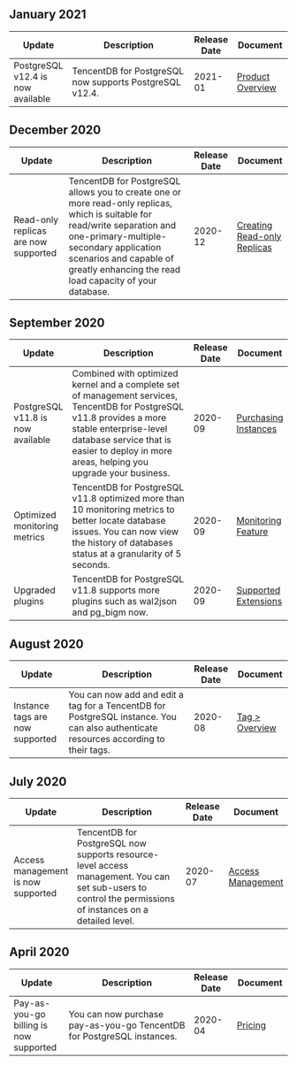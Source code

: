 ## January 2021
<table>
<tr><th width=20%>Update</th><th width=50%>Description</th><th width=10%>Release Date</th><th width=20%>Document</th></tr>
<tbody><tr>
<td>PostgreSQL v12.4 is now available</td>
<td>TencentDB for PostgreSQL now supports PostgreSQL v12.4.</td>
<td>2021-01</td>
<td><a href="https://intl.cloud.tencent.com/document/product/409/4989" target="_blank">Product Overview</a></td></tr>
</tbody></table>

## December 2020
<table>
<tr><th width=20%>Update</th><th width=50%>Description</th><th width=10%>Release Date</th><th width=20%>Document</th></tr>
<tbody><tr>
<td>Read-only replicas are now supported</td>
<td>TencentDB for PostgreSQL allows you to create one or more read-only replicas, which is suitable for read/write separation and one-primary-multiple-secondary application scenarios and capable of greatly enhancing the read load capacity of your database.</td>
<td>2020-12</td>
<td><a href="https://intl.cloud.tencent.com/document/product/409/39545" target="_blank">Creating Read-only Replicas</a></td></tr>
</tbody></table>

## September 2020
<table>
<tr><th width=20%>Update</th><th width=50%>Description</th><th width=10%>Release Date</th><th width=20%>Document</th></tr>
<tbody><tr>
<td>PostgreSQL v11.8 is now available</td>
<td>Combined with optimized kernel and a complete set of management services, TencentDB for PostgreSQL v11.8 provides a more stable enterprise-level database service that is easier to deploy in more areas, helping you upgrade your business.</td>
<td>2020-09</td>
<td><a href="https://intl.cloud.tencent.com/document/product/409/7550" target="_blank">Purchasing Instances</a></td></tr>
<tr>
<td>Optimized monitoring metrics</td>
<td>TencentDB for PostgreSQL v11.8 optimized more than 10 monitoring metrics to better locate database issues. You can now view the history of databases status at a granularity of 5 seconds.</td>
<td>2020-09</td>
<td><a href="https://intl.cloud.tencent.com/document/product/409/7564" target="_blank">Monitoring Feature</a></td></tr>
<tr>
<td>Upgraded plugins</td>
<td>TencentDB for PostgreSQL v11.8 supports more plugins such as wal2json and pg_bigm now.</td>
<td>2020-09</td>
<td><a href="https://intl.cloud.tencent.com/document/product/409/7567" target="_blank">Supported Extensions</a></td></tr>
</tbody></table>

## August 2020
<table>
<tr><th width=20%>Update</th><th width=50%>Description</th><th width=10%>Release Date</th><th width=20%>Document</th></tr>
<tbody><tr>
<td>Instance tags are now supported</td>
<td>You can now add and edit a tag for a TencentDB for PostgreSQL instance. You can also authenticate resources according to their tags.</td>
<td>2020-08</td>
<td><a href="https://intl.cloud.tencent.com/document/product/409/38839" target="_blank">Tag > Overview</a></td></tr>
</tbody></table>


## July 2020
<table>
<tr><th width=20%>Update</th><th width=50%>Description</th><th width=10%>Release Date</th><th width=20%>Document</th></tr>
<tbody><tr>
<td>Access management is now supported</td>
<td>TencentDB for PostgreSQL now supports resource-level access management. You can set sub-users to control the permissions of instances on a detailed level.</td>
<td>2020-07</td>
<td><a href="https://intl.cloud.tencent.com/document/product/409/38834" target="_blank">Access Management</a></td></tr>
</tbody></table>

## April 2020
<table>
<tr><th width=20%>Update</th><th width=50%>Description</th><th width=10%>Release Date</th><th width=20%>Document</th></tr>
<tbody><tr>
<td>Pay-as-you-go billing is now supported</td>
<td>You can now purchase pay-as-you-go TencentDB for PostgreSQL instances.</td>
<td>2020-04</td>
<td><a href="https://intl.cloud.tencent.com/document/product/409/4993" target="_blank">Pricing</a></td></tr>
</tbody></table>


